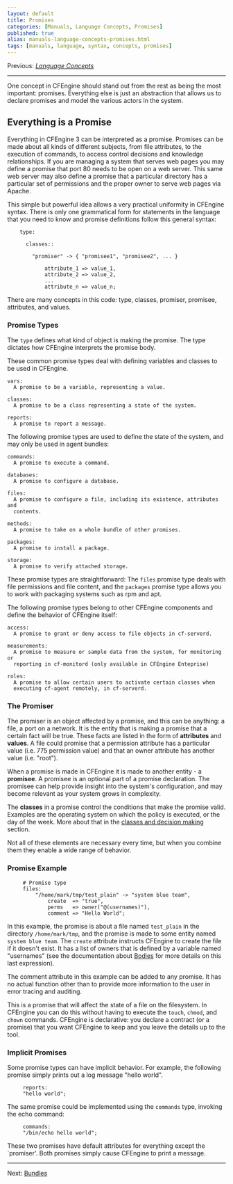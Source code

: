 ```yaml
---
layout: default
title: Promises
categories: [Manuals, Language Concepts, Promises]
published: true
alias: manuals-language-concepts-promises.html
tags: [manuals, language, syntax, concepts, promises]
---
```


Previous: [*Language Concepts*](manuals-language-concepts.html)

****

One concept in CFEngine should stand out from the rest as being the most 
important: promises. Everything else is just an abstraction that allows us to 
declare promises and model the various actors in the system.

## Everything is a Promise

Everything in CFEngine 3 can be interpreted as a promise. Promises can be made 
about all kinds of different subjects, from file attributes, to the execution 
of commands, to access control decisions and knowledge relationships. If you 
are managing a system that serves web pages you may define a promise that port 
80 needs to be open on a web server. This same web server may also define a 
promise that a particular directory has a particular set of permissions and 
the proper owner to serve web pages via Apache.

This simple but powerful idea allows a very practical uniformity in CFEngine 
syntax. There is only one grammatical form for statements in the language that 
you need to know and promise definitions follow this general syntax:

```cf3
    type:

      classes::

        "promiser" -> { "promisee1", "promisee2", ... }

            attribute_1 => value_1,
            attribute_2 => value_2,
            ...
            attribute_n => value_n;
```

There are many concepts in this code: type, classes, promiser, promisee, 
attributes, and values.

### Promise Types

The `type` defines what kind of object is making the promise. The type 
dictates how CFEngine interprets the promise body.

These common promise types deal with defining variables and classes to be used 
in CFEngine.

    vars:
      A promise to be a variable, representing a value.

    classes:
      A promise to be a class representing a state of the system. 

    reports:
      A promise to report a message.

The following promise types are used to define the state of the system, and 
may only be used in agent bundles:

    commands:
      A promise to execute a command. 

    databases:
      A promise to configure a database. 

    files:
      A promise to configure a file, including its existence, attributes and   
      contents. 

    methods:
      A promise to take on a whole bundle of other promises. 

    packages:
      A promise to install a package. 

    storage:
      A promise to verify attached storage.

These promise types are straightforward: The `files` promise type deals with 
file permissions and file content, and the `packages` promise type allows you 
to work with packaging systems such as rpm and apt.

The following promise types belong to other CFEngine components and define the 
behavior of CFEngine itself:

    access:
      A promise to grant or deny access to file objects in cf-serverd. 

    measurements:
      A promise to measure or sample data from the system, for monitoring or 
      reporting in cf-monitord (only available in CFEngine Enteprise)

    roles:
      A promise to allow certain users to activate certain classes when 
      executing cf-agent remotely, in cf-serverd. 

### The Promiser

The promiser is an object affected by a promise, and this can be anything: a 
file, a port on a network. It is the entity that is making a promise that a 
certain fact will be true. These facts are listed in the form of 
**attributes** and **values**. A file could promise that a permission 
attribute has a particular value (i.e. 775 permission value) and that an owner 
attribute has another value (i.e. "root").

When a promise is made in CFEngine it is made to another entity - a 
**promisee**. A promisee is an optional part of a promise declaration. The 
promisee can help provide insight into the system's configuration, and may 
become relevant as your system grows in complexity.

The **classes** in a promise control the conditions that make the promise 
valid. Examples are the operating system on which the policy is executed, or 
the day of the week. More about that in the [classes and decision 
making](manuals-language-concepts-classes.html) section.

Not all of these elements are necessary every time, but when you combine them 
they enable a wide range of behavior.

### Promise Example

```cf3
     # Promise type
     files:     
         "/home/mark/tmp/test_plain" -> "system blue team",
             create  => "true",
             perms   => owner("@(usernames)"),
             comment => "Hello World";
```

In this example, the promise is about a file named `test_plain` in the 
directory `/home/mark/tmp`, and the promise is made to some entity named 
`system blue team`. The `create` attribute instructs CFEngine to create the 
file if it doesn't exist. It has a list of owners that is defined by a 
variable named "usernames" (see the documentation about 
[Bodies](manuals-language-concepts-bodies.html) for more details on this last 
expression).

The comment attribute in this example can be added to any promise. It has no 
actual function other than to provide more information to the user in error 
tracing and auditing.

This is a promise that will affect the state of a file on the filesystem. In 
CFEngine you can do this without having to execute the `touch`, `chmod`, and 
`chown` commands. CFEngine is declarative: you declare a contract (or a 
promise) that you want CFEngine to keep and you leave the details up to the 
tool.

### Implicit Promises

Some promise types can have implicit behavior. For example, the following 
promise simply prints out a log message "hello world".

```cf3
     reports:     
     "hello world";
```

The same promise could be implemented using the `commands` type, invoking the 
echo command:

````cf3
     commands:     
     "/bin/echo hello world";
````

These two promises have default attributes for everything except the 
`promiser'. Both promises simply cause CFEngine to print a message.

****

Next: [Bundles](manuals-language-concepts-bundles.html)
